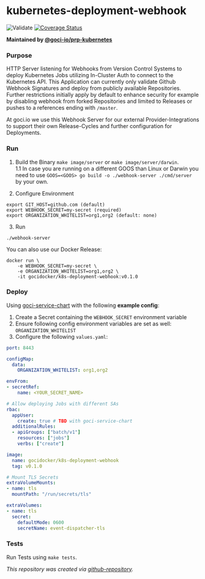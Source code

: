 # kubernetes-deployment-webhook

![Validate](https://github.com/goci-io/kubernetes-deployment-webhook/workflows/Validate/badge.svg?branch=master)
[![Coverage Status](https://coveralls.io/repos/github/goci-io/kubernetes-deployment-webhook/badge.svg?branch=master)](https://coveralls.io/github/goci-io/kubernetes-deployment-webhook?branch=master)

**Maintained by [@goci-io/prp-kubernetes](https://github.com/orgs/goci-io/teams/prp-kubernetes)**

### Purpose 

HTTP Server listening for Webhooks from Version Control Systems to deploy Kubernetes Jobs utilizing In-Cluster Auth to connect to the Kubernetes API. 
This Application can currently only validate Github Webhook Signatures and deploy from publicly available Repositories. Further restrictions initially apply by default to enhance security for example by disabling webhook from forked Repositories and limited to Releases or pushes to a references ending with `/master`. 

At goci.io we use this Webhook Server for our external Provider-Integrations to support their own Release-Cycles and further configuration for Deployments.

### Run

1. Build the Binary
`make image/server` or `make image/server/darwin`.   
1.1 In case you are running on a different GOOS than Linux or Darwin you need to use `GOOS=<GOOS> go build -o ./webhook-server ./cmd/server` by your own.

2. Configure Environment
```
export GIT_HOST=github.com (default)
export WEBHOOK_SECRET=my-secret (required)
export ORGANIZATION_WHITELIST=org1,org2 (default: none)
```
3. Run
```
./webhook-server
```

You can also use our Docker Release:
```
docker run \
    -e WEBHOOK_SECRET=my-secret \
    -e ORGANIZATION_WHITELIST=org1,org2 \
    -it gocidocker/k8s-deployment-webhook:v0.1.0
```

### Deploy

Using [goci-service-chart](https://github.com/goci-io/goci-service-chart) with the following **example config**: 

1. Create a Secret containing the `WEBHOOK_SECRET` environment variable
2. Ensure following config environment variables are set as well: `ORGANIZATION_WHITELIST`
2. Configure the following `values.yaml`:  
```yaml
port: 8443

configMap:
  data:
    ORGANIZATION_WHITELIST: org1,org2

envFrom:
- secretRef:
    name: <YOUR_SECRET_NAME>

# Allow deploying Jobs with different SAs
rbac:
  appUser:
    create: true # TBD with goci-service-chart
  additionalRules:
  - apiGroups: ["batch/v1"]
    resources: ["jobs"]
    verbs: ["create"]

image:
  name: gocidocker/k8s-deployment-webhook
  tag: v0.1.0

# Mount TLS Secrets
extraVolumeMounts:
- name: tls
  mountPath: "/run/secrets/tls"

extraVolumes:
- name: tls
  secret:
    defaultMode: 0600
    secretName: event-dispatcher-tls
```

### Tests

Run Tests using `make tests`.

_This repository was created via [github-repository](https://github.com/goci-io/github-repository)._
